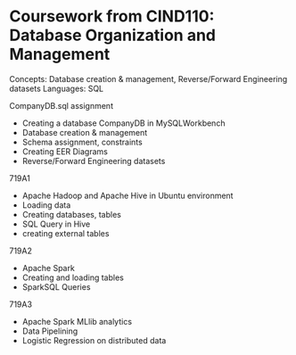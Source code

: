 # Coursework from CIND110: Database Organization and Management
Concepts: Database creation & management, Reverse/Forward Engineering datasets
Languages: SQL

CompanyDB.sql assignment
- Creating a database CompanyDB in MySQLWorkbench
- Database creation & management
- Schema assignment, constraints
- Creating EER Diagrams
- Reverse/Forward Engineering datasets

719A1
- Apache Hadoop and Apache Hive in Ubuntu environment
- Loading data
- Creating databases, tables
- SQL Query in Hive
- creating external tables

719A2
- Apache Spark
- Creating and loading tables
- SparkSQL Queries

719A3
- Apache Spark MLlib analytics
- Data Pipelining
- Logistic Regression on distributed data


